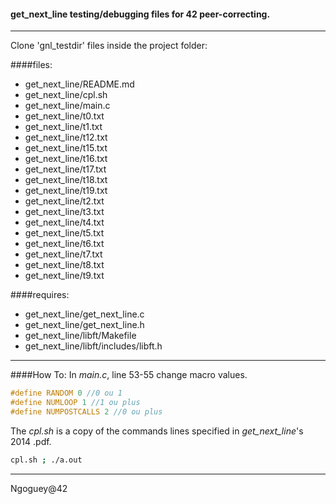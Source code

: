 #### get_next_line testing/debugging files for 42 peer-correcting.
--------  -----------------------

Clone 'gnl_testdir' files inside the project folder:

####files:
* get_next_line/README.md
* get_next_line/cpl.sh
* get_next_line/main.c
* get_next_line/t0.txt
* get_next_line/t1.txt
* get_next_line/t12.txt
* get_next_line/t15.txt
* get_next_line/t16.txt
* get_next_line/t17.txt
* get_next_line/t18.txt
* get_next_line/t19.txt
* get_next_line/t2.txt
* get_next_line/t3.txt
* get_next_line/t4.txt
* get_next_line/t5.txt
* get_next_line/t6.txt
* get_next_line/t7.txt
* get_next_line/t8.txt
* get_next_line/t9.txt

####requires:
* get_next_line/get_next_line.c
* get_next_line/get_next_line.h
* get_next_line/libft/Makefile
* get_next_line/libft/includes/libft.h

--------  -----------------------

####How To:
In _main.c_, line 53-55 change macro values.
```c
#define RANDOM 0 //0 ou 1
#define NUMLOOP 1 //1 ou plus
#define NUMPOSTCALLS 2 //0 ou plus
```
The _cpl.sh_ is a copy of the commands lines specified in _get_next_line_'s 2014 .pdf.
```sh
cpl.sh ; ./a.out
```

--------  -----------------------

Ngoguey@42
